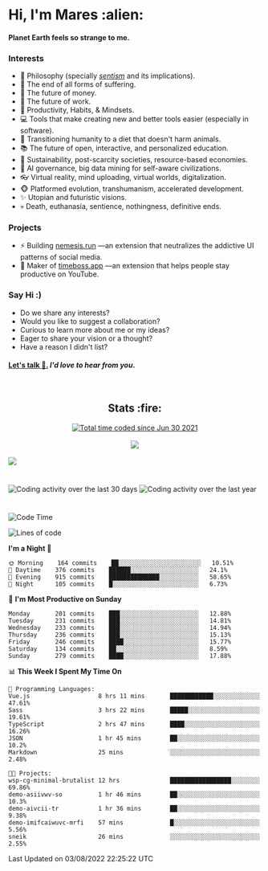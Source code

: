 <h1>Hi, I'm Mares :alien:</h1>

#### Planet Earth feels so strange to me.

### **Interests**

- 🌊 Philosophy (specially [_sentism_][sentismmedium] and its implications).
- 🎯 The end of all forms of suffering.
- 💸 The future of money.
- 💼 The future of work.
- 🧠 Productivity, Habits, & Mindsets.
- 💻 Tools that make creating new and better tools easier (especially in software).
- 🥗 Transitioning humanity to a diet that doesn't harm animals.
- 📚 The future of open, interactive, and personalized education.
- 🌱 Sustainability, post-scarcity societies, resource-based economies.
- 🤖 AI governance, big data mining for self-aware civilizations.
- 👓 Virtual reality, mind uploading, virtual worlds, digitalization.
- 🐵 Platformed evolution, transhumanism, accelerated development.
- ✨ Utopian and futuristic visions.
- 💀 Death, euthanasia, sentience, nothingness, definitive ends.


### **Projects**

- ⚡ Building [nemesis.run](https://chrome.google.com/webstore/detail/nemesis-%E2%80%93-humane-design-f/blfbbifgjgikekfochleknjcopefifgo?hl=en) —an extension that neutralizes the addictive UI patterns of social media.
- 💎 Maker of [timeboss.app](https://timeboss.app) —an extension that helps people stay productive on YouTube.


### **Say Hi :)**

- Do we share any interests?
- Would you like to suggest a collaboration?
- Curious to learn more about me or my ideas?
- Eager to share your vision or a thought?
- Have a reason I didn't list?

#### [Let's talk :wave:.](mailto:mareszhar@gmail.com) _I'd love to hear from you_.

[sentismmedium]: https://medium.com/@mareszhar/born-a-prisoner-a-reflection-about-life-its-struggles-and-a-plan-to-escape-d8566ce9b026

<br>

<h2 align="center">Stats :fire:</h2>

<div align="center">
  <a href="https://wakatime.com/@cfdc0e0d-4860-4b62-9ff0-cb659185525e">
    <img src="https://wakatime.com/badge/user/cfdc0e0d-4860-4b62-9ff0-cb659185525e.svg" alt="Total time coded since Jun 30 2021" />
  </a>
</div>

<br>

<!-- 
Add or remove this: 
&dates=B1AAB3FF 
...or this...
&date_format=M%20j%5B%2C%20Y%5D
from the *streak stats URL below* if they get bugged and aren't updating: 
-->

<div align="center">
  <img src="https://github-readme-streak-stats.herokuapp.com?user=mareszhar&theme=black-ice&hide_border=true&stroke=FFFFFF15&ring=DF8FFE&fire=DF8FFE&currStreakLabel=DF8FFE&background=1A232A&currStreakNum=86FFAB&dates=B1AAB3FF&date_format=M%20j%5B%2C%20Y%5D">
</div>

<br>

<img src="https://activity-graph.herokuapp.com/graph?username=mareszhar&theme=nord&bg_color=00000000&color=979797&line=DF8FFE&point=00000000&area=true&hide_border=true">

<br>

<h1></h1>

<img src="https://wakatime.com/share/@mares/5df0ff02-9c79-41b4-b540-51dc9c65a57b.svg" alt="Coding activity over the last 30 days" />
<img src="https://wakatime.com/share/@mares/ea89ba71-f374-40af-930c-e0655909fe37.svg" alt="Coding activity over the last year" />

<h1></h1>

<!--START_SECTION:waka-->
![Code Time](http://img.shields.io/badge/Code%20Time-564%20hrs%2054%20mins-blue)

![Lines of code](https://img.shields.io/badge/From%20Hello%20World%20I%27ve%20Written-149%20Thousand%20lines%20of%20code-blue)

**I'm a Night 🦉** 

```text
🌞 Morning    164 commits    ██░░░░░░░░░░░░░░░░░░░░░░░   10.51% 
🌆 Daytime    376 commits    ██████░░░░░░░░░░░░░░░░░░░   24.1% 
🌃 Evening    915 commits    ██████████████░░░░░░░░░░░   58.65% 
🌙 Night      105 commits    █░░░░░░░░░░░░░░░░░░░░░░░░   6.73%

```
📅 **I'm Most Productive on Sunday** 

```text
Monday       201 commits    ███░░░░░░░░░░░░░░░░░░░░░░   12.88% 
Tuesday      231 commits    ███░░░░░░░░░░░░░░░░░░░░░░   14.81% 
Wednesday    233 commits    ███░░░░░░░░░░░░░░░░░░░░░░   14.94% 
Thursday     236 commits    ███░░░░░░░░░░░░░░░░░░░░░░   15.13% 
Friday       246 commits    ████░░░░░░░░░░░░░░░░░░░░░   15.77% 
Saturday     134 commits    ██░░░░░░░░░░░░░░░░░░░░░░░   8.59% 
Sunday       279 commits    ████░░░░░░░░░░░░░░░░░░░░░   17.88%

```


📊 **This Week I Spent My Time On** 

```text
💬 Programming Languages: 
Vue.js                   8 hrs 11 mins       ████████████░░░░░░░░░░░░░   47.61% 
Sass                     3 hrs 22 mins       █████░░░░░░░░░░░░░░░░░░░░   19.61% 
TypeScript               2 hrs 47 mins       ████░░░░░░░░░░░░░░░░░░░░░   16.26% 
JSON                     1 hr 45 mins        ██░░░░░░░░░░░░░░░░░░░░░░░   10.2% 
Markdown                 25 mins             ░░░░░░░░░░░░░░░░░░░░░░░░░   2.48%

🐱‍💻 Projects: 
wsp-cg-minimal-brutalist 12 hrs              █████████████████░░░░░░░░   69.86% 
demo-asiivwv-so          1 hr 46 mins        ██░░░░░░░░░░░░░░░░░░░░░░░   10.3% 
demo-aivcii-tr           1 hr 36 mins        ██░░░░░░░░░░░░░░░░░░░░░░░   9.38% 
demo-imifcaiwuvc-mrfi    57 mins             █░░░░░░░░░░░░░░░░░░░░░░░░   5.56% 
sneik                    26 mins             ░░░░░░░░░░░░░░░░░░░░░░░░░   2.55%

```


 Last Updated on 03/08/2022 22:25:22 UTC
<!--END_SECTION:waka-->
